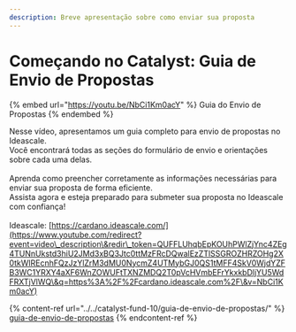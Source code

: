 ```yaml
---
description: Breve apresentação sobre como enviar sua proposta
---
```


# Começando no Catalyst: Guia de Envio de Propostas

{% embed url="https://youtu.be/NbCi1Km0acY" %}
Guia do Envio de Propostas
{% endembed %}

Nesse vídeo, apresentamos um guia completo para envio de propostas no Ideascale. \
Você encontrará todas as seções do formulário de envio e orientações sobre cada uma delas.\
\
Aprenda como preencher corretamente as informações necessárias para enviar sua proposta de forma eficiente. \
Assista agora e esteja preparado para submeter sua proposta no Ideascale com confiança! \
\
Ideascale: [https://cardano.ideascale.com/](https://www.youtube.com/redirect?event=video\_description\&redir\_token=QUFFLUhqbEpKOUhPWlZjYnc4ZEg4TUNnUkstd3hiU2JMd3xBQ3Jtc0ttMzFRcDQwalEzZTlSSGROZHRZOHg2X0tkWlREcnhFQzJzYlZrM3dMU0NycmZ4UTMybGJ0QS1tMFF4SkV0WjdYZFB3WC1YRXY4aXF6WnZOWUFtTXNZMDQ2T0pVcHVmbEFrYkxkbDljYU5WdFRXTjVlWQ\&q=https%3A%2F%2Fcardano.ideascale.com%2F\&v=NbCi1Km0acY)

{% content-ref url="../../catalyst-fund-10/guia-de-envio-de-propostas/" %}
[guia-de-envio-de-propostas](../../catalyst-fund-10/guia-de-envio-de-propostas/)
{% endcontent-ref %}
